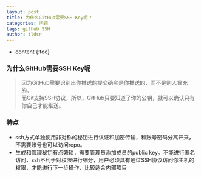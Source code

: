 ```yaml
---
layout: post
title: 为什么GitHub需要SSH Key呢？
categories: 问题
tags: github SSH
author: tldsn
---
```


* content
{:toc}

### 为什么GitHub需要SSH Key呢

>因为GitHub需要识别出你推送的提交确实是你推送的，而不是别人冒充的，  
而Git支持SSH协议，所以，GitHub只要知道了你的公钥，就可以确认只有你自己才能推送。

### 特点

* ssh方式单独使用非对称的秘钥进行认证和加密传输，和账号密码分离开来，不需要账号也可以访问repo。  
* 生成和管理秘钥有点繁琐，需要管理员添加成员的public key。不能进行匿名访问，ssh不利于对权限进行细分，用户必须具有通过SSH协议访问你主机的权限，才能进行下一步操作，比较适合内部项目

